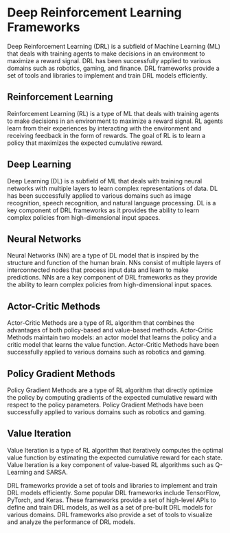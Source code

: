 # Deep Reinforcement Learning Frameworks

Deep Reinforcement Learning (DRL) is a subfield of Machine Learning (ML) that deals with training agents to make decisions in an environment to maximize a reward signal. DRL has been successfully applied to various domains such as robotics, gaming, and finance. DRL frameworks provide a set of tools and libraries to implement and train DRL models efficiently.

## Reinforcement Learning

Reinforcement Learning (RL) is a type of ML that deals with training agents to make decisions in an environment to maximize a reward signal. RL agents learn from their experiences by interacting with the environment and receiving feedback in the form of rewards. The goal of RL is to learn a policy that maximizes the expected cumulative reward.

## Deep Learning

Deep Learning (DL) is a subfield of ML that deals with training neural networks with multiple layers to learn complex representations of data. DL has been successfully applied to various domains such as image recognition, speech recognition, and natural language processing. DL is a key component of DRL frameworks as it provides the ability to learn complex policies from high-dimensional input spaces.

## Neural Networks

Neural Networks (NN) are a type of DL model that is inspired by the structure and function of the human brain. NNs consist of multiple layers of interconnected nodes that process input data and learn to make predictions. NNs are a key component of DRL frameworks as they provide the ability to learn complex policies from high-dimensional input spaces.

## Actor-Critic Methods

Actor-Critic Methods are a type of RL algorithm that combines the advantages of both policy-based and value-based methods. Actor-Critic Methods maintain two models: an actor model that learns the policy and a critic model that learns the value function. Actor-Critic Methods have been successfully applied to various domains such as robotics and gaming.

## Policy Gradient Methods

Policy Gradient Methods are a type of RL algorithm that directly optimize the policy by computing gradients of the expected cumulative reward with respect to the policy parameters. Policy Gradient Methods have been successfully applied to various domains such as robotics and gaming.

## Value Iteration

Value Iteration is a type of RL algorithm that iteratively computes the optimal value function by estimating the expected cumulative reward for each state. Value Iteration is a key component of value-based RL algorithms such as Q-Learning and SARSA.

DRL frameworks provide a set of tools and libraries to implement and train DRL models efficiently. Some popular DRL frameworks include TensorFlow, PyTorch, and Keras. These frameworks provide a set of high-level APIs to define and train DRL models, as well as a set of pre-built DRL models for various domains. DRL frameworks also provide a set of tools to visualize and analyze the performance of DRL models.
